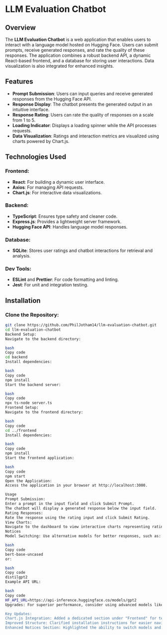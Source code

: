 # LLM Evaluation Chatbot

## Overview

The **LLM Evaluation Chatbot** is a web application that enables users to interact with a language model hosted on Hugging Face. Users can submit prompts, receive generated responses, and rate the quality of these responses. The application combines a robust backend API, a dynamic React-based frontend, and a database for storing user interactions. Data visualization is also integrated for enhanced insights.

## Features

- **Prompt Submission**: Users can input queries and receive generated responses from the Hugging Face API.
- **Response Display**: The chatbot presents the generated output in an intuitive interface.
- **Response Rating**: Users can rate the quality of responses on a scale from 1 to 5.
- **Loading Indicator**: Displays a loading spinner while the API processes requests.
- **Data Visualization**: Ratings and interaction metrics are visualized using charts powered by Chart.js.

## Technologies Used

### Frontend:
- **React**: For building a dynamic user interface.
- **Axios**: For managing API requests.
- **Chart.js**: For interactive data visualizations.

### Backend:
- **TypeScript**: Ensures type safety and cleaner code.
- **Express.js**: Provides a lightweight server framework.
- **Hugging Face API**: Handles language model responses.

### Database:
- **SQLite**: Stores user ratings and chatbot interactions for retrieval and analysis.

### Dev Tools:
- **ESLint** and **Prettier**: For code formatting and linting.
- **Jest**: For unit and integration testing.

## Installation

### Clone the Repository:
```bash
git clone https://github.com/PhilJotham14/llm-evaluation-chatbot.git
cd llm-evaluation-chatbot
Backend Setup:
Navigate to the backend directory:

bash
Copy code
cd backend
Install dependencies:

bash
Copy code
npm install
Start the backend server:

bash
Copy code
npx ts-node server.ts
Frontend Setup:
Navigate to the frontend directory:

bash
Copy code
cd ../frontend
Install dependencies:

bash
Copy code
npm install
Start the frontend application:

bash
Copy code
npm start
Open the Application:
Access the application in your browser at http://localhost:3000.

Usage
Prompt Submission:
Enter a prompt in the input field and click Submit Prompt.
The chatbot will display a generated response below the input field.
Rating Responses:
Rate the response using the rating input and click Submit Rating.
View Charts:
Navigate to the dashboard to view interactive charts representing rating trends and statistics.
Notices
Model Switching: Use alternative models for better responses, such as:

bash
Copy code
bert-base-uncased
or:

bash
Copy code
distilgpt2
Example API URL:

bash
Copy code
HF_API_URL=https://api-inference.huggingface.co/models/gpt2
Upgrades: For superior performance, consider using advanced models like OpenAI's GPT-4 (requires a subscription).

Key Updates:
Chart.js Integration: Added a dedicated section under "Frontend" for technologies and updated "Features" to include data visualization.
Improved Structure: Clarified installation instructions for easier navigation and setup.
Enhanced Notices Section: Highlighted the ability to switch models and the benefits of upgrading to paid solutions for better performance.